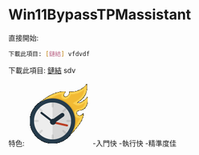 # Win11BypassTPMassistant
直接開始:
```bash
下載此項目: [鏈結] vfdvdf
```
下載此項目: [鏈結](https://www.youtube.com/watch?v=ppMXtTbNnCs) sdv

特色:
![](readme_storage/fast.png)
-入門快
-執行快
-精準度佳